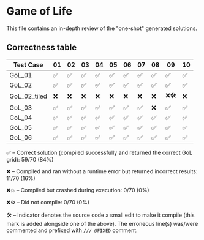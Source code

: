 # Game of Life

This file contains an in-depth review of the "one-shot" generated solutions.

## Correctness table

| Test Case    | 01  | 02  | 03  | 04  | 05  | 06  | 07  | 08  | 09  | 10  |
| ------------ | --- | --- | --- | --- | --- | --- | --- | --- | --- | --- |
| GoL_01       | ✅   | ✅   | ✅   | ✅   | ✅   | ✅   | ✅   | ✅   | ✅   | ✅   |
| GoL_02       | ✅   | ✅   | ✅   | ✅   | ✅   | ✅   | ✅   | ✅   | ✅   | ✅   |
| GoL_02_tiled | ❌   | ❌   | ❌   | ❌   | ❌   | ❌   | ❌   | ❌   | ❌🛠️ | ❌   |
| GoL_03       | ✅   | ✅   | ✅   | ✅   | ✅   | ✅   | ✅   | ❌   | ✅   | ✅   |
| GoL_04       | ✅   | ✅   | ✅   | ✅   | ✅   | ✅   | ✅   | ✅   | ✅   | ✅   |
| GoL_05       | ✅   | ✅   | ✅   | ✅   | ✅   | ✅   | ✅   | ✅   | ✅   | ✅   |
| GoL_06       | ✅   | ✅   | ✅   | ✅   | ✅   | ✅   | ✅   | ✅   | ✅   | ✅   |

✅ – Correct solution (compiled successfully and returned the correct GoL grid): 59/70 (84%)

❌ – Compiled and ran without a runtime error but returned incorrect results: 11/70 (16%)

❌💥 – Compiled but crashed during execution: 0/70 (0%)

❌⚙️ – Did not compile: 0/70 (0%)

🛠️ –  Indicator denotes the source code a small edit to make it compile (this mark is added alongside one of the above). The erroneous line(s) was/were commented and prefixed with `/// @FIXED` comment.
